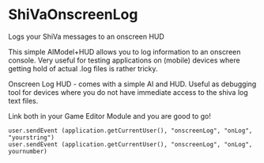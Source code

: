 # ShiVaOnscreenLog
Logs your ShiVa messages to an onscreen HUD

This simple AIModel+HUD allows you to log information to an onscreen console. Very useful for testing applications on (mobile) devices where getting hold of actual .log files is rather tricky.

Onscreen Log HUD - comes with a simple AI and HUD. Useful as debugging tool for devices where you do not have immediate access to the shiva log text files.

Link both in your Game Editor Module and you are good to go!

```
user.sendEvent (application.getCurrentUser(), "onscreenLog", "onLog", "yourstring")
user.sendEvent (application.getCurrentUser(), "onscreenLog", "onLog", yournumber)
```
